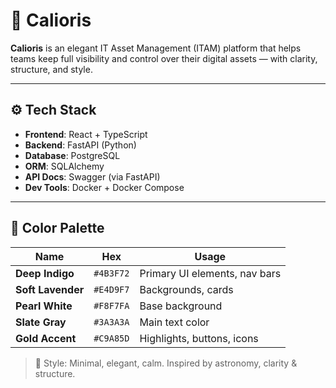 # 🌌 Calioris

**Calioris** is an elegant IT Asset Management (ITAM) platform that helps teams keep full visibility and control over their digital assets — with clarity, structure, and style.

---

## ⚙️ Tech Stack

- **Frontend**: React + TypeScript
- **Backend**: FastAPI (Python)
- **Database**: PostgreSQL
- **ORM**: SQLAlchemy
- **API Docs**: Swagger (via FastAPI)
- **Dev Tools**: Docker + Docker Compose

---

## 🎨 Color Palette

| Name             | Hex       | Usage               |
|------------------|-----------|---------------------|
| **Deep Indigo**  | `#4B3F72` | Primary UI elements, nav bars  
| **Soft Lavender**| `#E4D9F7` | Backgrounds, cards  
| **Pearl White**  | `#F8F7FA` | Base background  
| **Slate Gray**   | `#3A3A3A` | Main text color  
| **Gold Accent**  | `#C9A85D` | Highlights, buttons, icons  

> 🎨 Style: Minimal, elegant, calm. Inspired by astronomy, clarity & structure.

